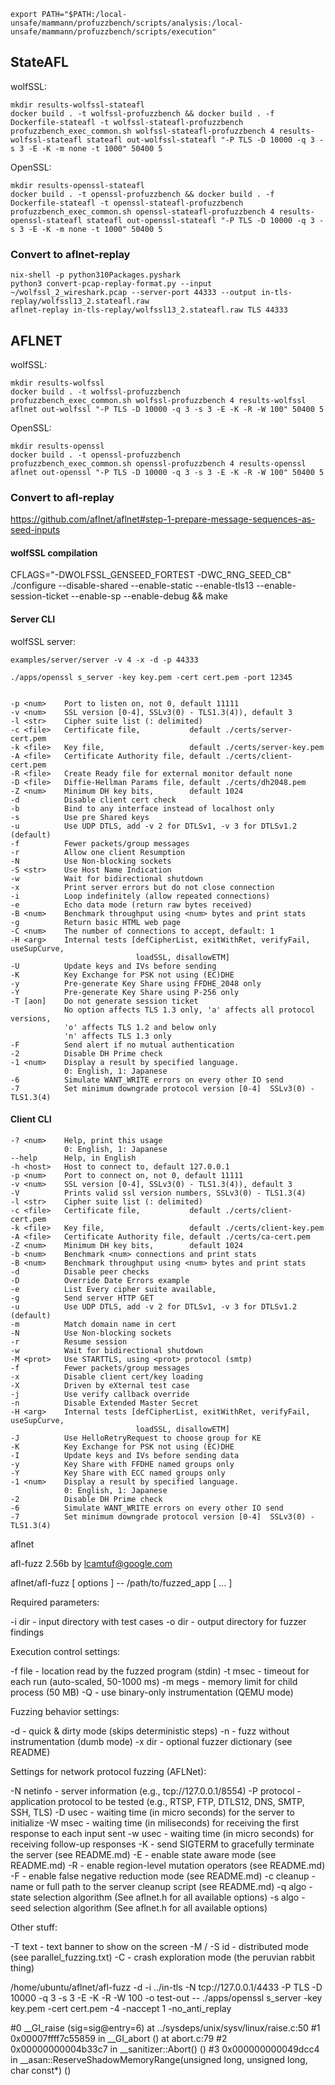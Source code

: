 

```
export PATH="$PATH:/local-unsafe/mammann/profuzzbench/scripts/analysis:/local-unsafe/mammann/profuzzbench/scripts/execution"
```

## StateAFL

wolfSSL:
```
mkdir results-wolfssl-stateafl
docker build . -t wolfssl-profuzzbench && docker build . -f Dockerfile-stateafl -t wolfssl-stateafl-profuzzbench
profuzzbench_exec_common.sh wolfssl-stateafl-profuzzbench 4 results-wolfssl-stateafl stateafl out-wolfssl-stateafl "-P TLS -D 10000 -q 3 -s 3 -E -K -m none -t 1000" 50400 5
```

OpenSSL:
```
mkdir results-openssl-stateafl
docker build . -t openssl-profuzzbench && docker build . -f Dockerfile-stateafl -t openssl-stateafl-profuzzbench
profuzzbench_exec_common.sh openssl-stateafl-profuzzbench 4 results-openssl-stateafl stateafl out-openssl-stateafl "-P TLS -D 10000 -q 3 -s 3 -E -K -m none -t 1000" 50400 5
```

### Convert to aflnet-replay

```
nix-shell -p python310Packages.pyshark
python3 convert-pcap-replay-format.py --input ~/wolfssl_2_wireshark.pcap --server-port 44333 --output in-tls-replay/wolfssl13_2.stateafl.raw
aflnet-replay in-tls-replay/wolfssl13_2.stateafl.raw TLS 44333
```

## AFLNET

wolfSSL:
```
mkdir results-wolfssl
docker build . -t wolfssl-profuzzbench
profuzzbench_exec_common.sh wolfssl-profuzzbench 4 results-wolfssl aflnet out-wolfssl "-P TLS -D 10000 -q 3 -s 3 -E -K -R -W 100" 50400 5
```

OpenSSL:
```
mkdir results-openssl
docker build . -t openssl-profuzzbench
profuzzbench_exec_common.sh openssl-profuzzbench 4 results-openssl aflnet out-openssl "-P TLS -D 10000 -q 3 -s 3 -E -K -R -W 100" 50400 5
```

### Convert to afl-replay

https://github.com/aflnet/aflnet#step-1-prepare-message-sequences-as-seed-inputs

#### wolfSSL compilation

CFLAGS="-DWOLFSSL_GENSEED_FORTEST -DWC_RNG_SEED_CB" ./configure --disable-shared --enable-static --enable-tls13 --enable-session-ticket --enable-sp --enable-debug && make 


#### Server CLI

wolfSSL server:
```
examples/server/server -v 4 -x -d -p 44333
```


```
./apps/openssl s_server -key key.pem -cert cert.pem -port 12345
```

```

-p <num>    Port to listen on, not 0, default 11111
-v <num>    SSL version [0-4], SSLv3(0) - TLS1.3(4)), default 3
-l <str>    Cipher suite list (: delimited)
-c <file>   Certificate file,           default ./certs/server-cert.pem
-k <file>   Key file,                   default ./certs/server-key.pem
-A <file>   Certificate Authority file, default ./certs/client-cert.pem
-R <file>   Create Ready file for external monitor default none
-D <file>   Diffie-Hellman Params file, default ./certs/dh2048.pem
-Z <num>    Minimum DH key bits,        default 1024
-d          Disable client cert check
-b          Bind to any interface instead of localhost only
-s          Use pre Shared keys
-u          Use UDP DTLS, add -v 2 for DTLSv1, -v 3 for DTLSv1.2 (default)
-f          Fewer packets/group messages
-r          Allow one client Resumption
-N          Use Non-blocking sockets
-S <str>    Use Host Name Indication
-w          Wait for bidirectional shutdown
-x          Print server errors but do not close connection
-i          Loop indefinitely (allow repeated connections)
-e          Echo data mode (return raw bytes received)
-B <num>    Benchmark throughput using <num> bytes and print stats
-g          Return basic HTML web page
-C <num>    The number of connections to accept, default: 1
-H <arg>    Internal tests [defCipherList, exitWithRet, verifyFail, useSupCurve,
                            loadSSL, disallowETM]
-U          Update keys and IVs before sending
-K          Key Exchange for PSK not using (EC)DHE
-y          Pre-generate Key Share using FFDHE_2048 only
-Y          Pre-generate Key Share using P-256 only
-T [aon]    Do not generate session ticket
            No option affects TLS 1.3 only, 'a' affects all protocol versions,
            'o' affects TLS 1.2 and below only
            'n' affects TLS 1.3 only
-F          Send alert if no mutual authentication
-2          Disable DH Prime check
-1 <num>    Display a result by specified language.
            0: English, 1: Japanese
-6          Simulate WANT_WRITE errors on every other IO send
-7          Set minimum downgrade protocol version [0-4]  SSLv3(0) - TLS1.3(4)
```


#### Client CLI

```
-? <num>    Help, print this usage
            0: English, 1: Japanese
--help      Help, in English
-h <host>   Host to connect to, default 127.0.0.1
-p <num>    Port to connect on, not 0, default 11111
-v <num>    SSL version [0-4], SSLv3(0) - TLS1.3(4)), default 3
-V          Prints valid ssl version numbers, SSLv3(0) - TLS1.3(4)
-l <str>    Cipher suite list (: delimited)
-c <file>   Certificate file,           default ./certs/client-cert.pem
-k <file>   Key file,                   default ./certs/client-key.pem
-A <file>   Certificate Authority file, default ./certs/ca-cert.pem
-Z <num>    Minimum DH key bits,        default 1024
-b <num>    Benchmark <num> connections and print stats
-B <num>    Benchmark throughput using <num> bytes and print stats
-d          Disable peer checks
-D          Override Date Errors example
-e          List Every cipher suite available,
-g          Send server HTTP GET
-u          Use UDP DTLS, add -v 2 for DTLSv1, -v 3 for DTLSv1.2 (default)
-m          Match domain name in cert
-N          Use Non-blocking sockets
-r          Resume session
-w          Wait for bidirectional shutdown
-M <prot>   Use STARTTLS, using <prot> protocol (smtp)
-f          Fewer packets/group messages
-x          Disable client cert/key loading
-X          Driven by eXternal test case
-j          Use verify callback override
-n          Disable Extended Master Secret
-H <arg>    Internal tests [defCipherList, exitWithRet, verifyFail, useSupCurve,
                            loadSSL, disallowETM]
-J          Use HelloRetryRequest to choose group for KE
-K          Key Exchange for PSK not using (EC)DHE
-I          Update keys and IVs before sending data
-y          Key Share with FFDHE named groups only
-Y          Key Share with ECC named groups only
-1 <num>    Display a result by specified language.
            0: English, 1: Japanese
-2          Disable DH Prime check
-6          Simulate WANT_WRITE errors on every other IO send
-7          Set minimum downgrade protocol version [0-4]  SSLv3(0) - TLS1.3(4)
```




aflnet 

afl-fuzz 2.56b by <lcamtuf@google.com>

aflnet/afl-fuzz [ options ] -- /path/to/fuzzed_app [ ... ]

Required parameters:

  -i dir        - input directory with test cases
  -o dir        - output directory for fuzzer findings

Execution control settings:

  -f file       - location read by the fuzzed program (stdin)
  -t msec       - timeout for each run (auto-scaled, 50-1000 ms)
  -m megs       - memory limit for child process (50 MB)
  -Q            - use binary-only instrumentation (QEMU mode)

Fuzzing behavior settings:

  -d            - quick & dirty mode (skips deterministic steps)
  -n            - fuzz without instrumentation (dumb mode)
  -x dir        - optional fuzzer dictionary (see README)

Settings for network protocol fuzzing (AFLNet):

  -N netinfo    - server information (e.g., tcp://127.0.0.1/8554)
  -P protocol   - application protocol to be tested (e.g., RTSP, FTP, DTLS12, DNS, SMTP, SSH, TLS)
  -D usec       - waiting time (in micro seconds) for the server to initialize
  -W msec       - waiting time (in miliseconds) for receiving the first response to each input sent
  -w usec       - waiting time (in micro seconds) for receiving follow-up responses
  -K            - send SIGTERM to gracefully terminate the server (see README.md)
  -E            - enable state aware mode (see README.md)
  -R            - enable region-level mutation operators (see README.md)
  -F            - enable false negative reduction mode (see README.md)
  -c cleanup    - name or full path to the server cleanup script (see README.md)
  -q algo       - state selection algorithm (See aflnet.h for all available options)
  -s algo       - seed selection algorithm (See aflnet.h for all available options)

Other stuff:

  -T text       - text banner to show on the screen
  -M / -S id    - distributed mode (see parallel_fuzzing.txt)
  -C            - crash exploration mode (the peruvian rabbit thing)




/home/ubuntu/aflnet/afl-fuzz -d -i ../in-tls -N tcp://127.0.0.1/4433 -P TLS -D 10000 -q 3 -s 3 -E -K -R -W 100 -o test-out -- ./apps/openssl s_server -key key.pem -cert cert.pem -4 -naccept 1 -no_anti_replay



#0  __GI_raise (sig=sig@entry=6) at ../sysdeps/unix/sysv/linux/raise.c:50
#1  0x00007ffff7c55859 in __GI_abort () at abort.c:79
#2  0x00000000004b33c7 in __sanitizer::Abort() ()
#3  0x000000000049dcc4 in __asan::ReserveShadowMemoryRange(unsigned long, unsigned long, char const*) ()

